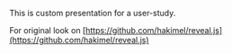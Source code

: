 This is custom presentation for a user-study. 

For original look on [https://github.com/hakimel/reveal.js](https://github.com/hakimel/reveal.js)
